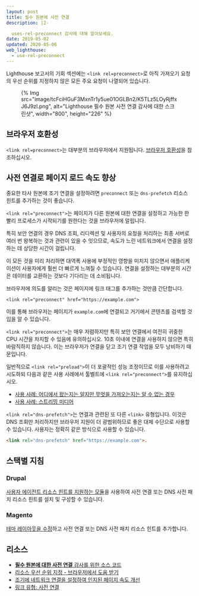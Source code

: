 ```yaml
---
layout: post
title: 필수 원본에 사전 연결
description: |2-

  uses-rel-preconnect 감사에 대해 알아보세요.
date: 2019-05-02
updated: 2020-05-06
web_lighthouse:
  - use-rel-preconnect
---
```


Lighthouse 보고서의 기회 섹션에는 `<link rel=preconnect>`로 아직 가져오기 요청의 우선 순위를 지정하지 않은 모든 주요 요청이 나열되어 있습니다.

<figure>{% Img src="image/tcFciHGuF3MxnTr1y5ue01OGLBn2/K5TLz5LOyRjffxJ6J9zl.png", alt="Lighthouse 필수 원본 사전 연결 감사에 대한 스크린샷", width="800", height="226" %}</figure>

## 브라우저 호환성

`<link rel=preconnect>`는 대부분의 브라우저에서 지원됩니다. [브라우저 호환성](https://developer.mozilla.org/docs/Web/HTML/Link_types/preconnect#Browser_compatibility)을 참조하십시오.

## 사전 연결로 페이지 로드 속도 향상

중요한 타사 원본에 조기 연결을 설정하려면 `preconnect` 또는 `dns-prefetch` 리소스 힌트를 추가하는 것이 좋습니다.

`<link rel="preconnect">`는 페이지가 다른 원본에 대한 연결을 설정하고 가능한 한 빨리 프로세스가 시작되기를 원한다는 것을 브라우저에 알립니다.

특히 보안 연결의 경우 DNS 조회, 리디렉션 및 사용자의 요청을 처리하는 최종 서버로 여러 번 왕복하는 것과 관련이 있을 수 잇으므로, 속도가 느린 네트워크에서 연결을 설정하는 데 상당한 시간이 걸립니다.

이 모든 것을 미리 처리하면 대역폭 사용에 부정적인 영향을 미치지 않으면서 애플리케이션이 사용자에게 훨씬 더 빠르게 느껴질 수 있습니다. 연결을 설정하는 대부분의 시간은 데이터를 교환하는 것보다 기다리는 데 소비됩니다.

브라우저에 의도를 알리는 것은 페이지에 링크 태그를 추가하는 것만큼 간단합니다.

`<link rel="preconnect" href="https://example.com">`

이를 통해 브라우저는 페이지가 `example.com`에 연결되고 거기에서 콘텐츠를 검색할 것임을 알 수 있습니다.

`<link rel="preconnect">`는 매우 저렴하지만 특히 보안 연결에서 여전히 귀중한 CPU 시간을 차지할 수 있음에 유의하십시오. 10초 이내에 연결을 사용하지 않으면 특히 바람직하지 않습니다. 이는 브라우저가 연결을 닫고 조기 연결 작업을 모두 낭비하기 때문입니다.

일반적으로 `<link rel="preload">`이 더 포괄적인 성능 조정이므로 이를 사용하려고 시도하되 다음과 같은 사용 사례에서 툴벨트에 `<link rel="preconnect">`를 유지하십시오.

- [사용 사례: 어디에서 왔는지는 알지만 무엇을 가져오는지는 알 수 없는 경우](https://developers.google.com/web/fundamentals/performance/resource-prioritization#use-case_knowing_where_from_but_not_what_youre_fetching)
- [사용 사례: 스트리밍 미디어](https://developers.google.com/web/fundamentals/performance/resource-prioritization#use-case_knowing_where_from_but_not_what_youre_fetching)

`<link rel="dns-prefetch">`는 연결과 관련된 또 다른 `<link>` 유형입니다. 이것은 DNS 조회만 처리하지만 브라우저 지원이 더 광범위하므로 좋은 대체 수단으로 사용할 수 있습니다. 사용자는 정확히 같은 방식으로 사용할 수 있습니다.

```html
<link rel="dns-prefetch" href="https://example.com">.
```

## 스택별 지침

### Drupal

[사용자 에이전트 리소스 힌트를 지원하는 모듈](https://www.drupal.org/project/project_module?f%5B0%5D=&f%5B1%5D=&f%5B2%5D=&f%5B3%5D=&f%5B4%5D=sm_field_project_type%3Afull&f%5B5%5D=&f%5B6%5D=&text=dns-prefetch&solrsort=iss_project_release_usage+desc&op=Search)을 사용하여 사전 연결 또는 DNS 사전 패치 리소스 힌트를 설치 및 구성할 수 있습니다.

### Magento

[테마 레이아웃을 수정](https://devdocs.magento.com/guides/v2.3/frontend-dev-guide/layouts/xml-manage.html)하고 사전 연결 또는 DNS 사전 패치 리소스 힌트를 추가합니다.

## 리소스

- [**필수 원본에 대한 사전 연결** 감사를 위한 소스 코드](https://github.com/GoogleChrome/lighthouse/blob/master/lighthouse-core/audits/uses-rel-preconnect.js)
- [리소스 우선 순위 지정 - 브라우저에서 도움 받기](https://developers.google.com/web/fundamentals/performance/resource-prioritization#preconnect)
- [조기에 네트워크 연결을 설정하여 인지된 페이지 속도 개선](/preconnect-and-dns-prefetch/)
- [링크 유형: 사전 연결](https://developer.mozilla.org/docs/Web/HTML/Link_types/preconnect#Browser_compatibility)
